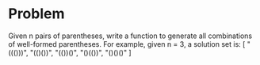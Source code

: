 Problem
==
Given n pairs of parentheses, write a function to generate all combinations of well-formed parentheses.
For example, given n = 3, a solution set is:
[
  "((()))",
  "(()())",
  "(())()",
  "()(())",
  "()()()"
]
